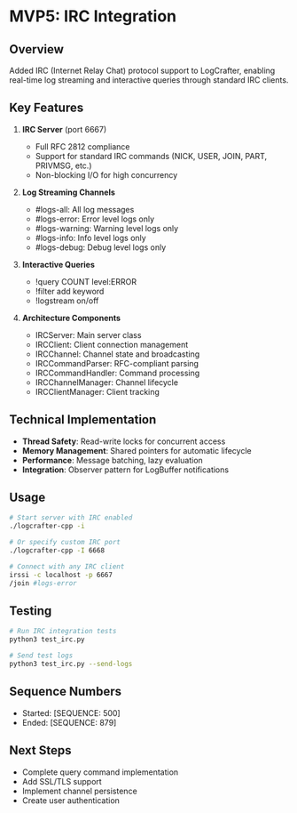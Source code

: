 # MVP5: IRC Integration

## Overview
Added IRC (Internet Relay Chat) protocol support to LogCrafter, enabling real-time log streaming and interactive queries through standard IRC clients.

## Key Features
1. **IRC Server** (port 6667)
   - Full RFC 2812 compliance
   - Support for standard IRC commands (NICK, USER, JOIN, PART, PRIVMSG, etc.)
   - Non-blocking I/O for high concurrency

2. **Log Streaming Channels**
   - #logs-all: All log messages
   - #logs-error: Error level logs only
   - #logs-warning: Warning level logs only  
   - #logs-info: Info level logs only
   - #logs-debug: Debug level logs only

3. **Interactive Queries**
   - !query COUNT level:ERROR
   - !filter add keyword
   - !logstream on/off

4. **Architecture Components**
   - IRCServer: Main server class
   - IRCClient: Client connection management
   - IRCChannel: Channel state and broadcasting
   - IRCCommandParser: RFC-compliant parsing
   - IRCCommandHandler: Command processing
   - IRCChannelManager: Channel lifecycle
   - IRCClientManager: Client tracking

## Technical Implementation
- **Thread Safety**: Read-write locks for concurrent access
- **Memory Management**: Shared pointers for automatic lifecycle
- **Performance**: Message batching, lazy evaluation
- **Integration**: Observer pattern for LogBuffer notifications

## Usage
```bash
# Start server with IRC enabled
./logcrafter-cpp -i

# Or specify custom IRC port
./logcrafter-cpp -I 6668

# Connect with any IRC client
irssi -c localhost -p 6667
/join #logs-error
```

## Testing
```bash
# Run IRC integration tests
python3 test_irc.py

# Send test logs
python3 test_irc.py --send-logs
```

## Sequence Numbers
- Started: [SEQUENCE: 500]
- Ended: [SEQUENCE: 879]

## Next Steps
- Complete query command implementation
- Add SSL/TLS support
- Implement channel persistence
- Create user authentication